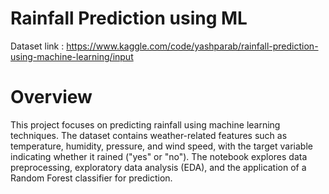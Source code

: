 # Rainfall Prediction using ML

Dataset link : https://www.kaggle.com/code/yashparab/rainfall-prediction-using-machine-learning/input

# Overview

This project focuses on predicting rainfall using machine learning techniques. The dataset contains weather-related features such as temperature, humidity, pressure, and wind speed, with the target variable indicating whether it rained ("yes" or "no"). The notebook explores data preprocessing, exploratory data analysis (EDA), and the application of a Random Forest classifier for prediction.
